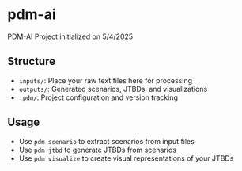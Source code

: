 # pdm-ai

PDM-AI Project initialized on 5/4/2025

## Structure
- `inputs/`: Place your raw text files here for processing
- `outputs/`: Generated scenarios, JTBDs, and visualizations
- `.pdm/`: Project configuration and version tracking

## Usage
- Use `pdm scenario` to extract scenarios from input files
- Use `pdm jtbd` to generate JTBDs from scenarios
- Use `pdm visualize` to create visual representations of your JTBDs
